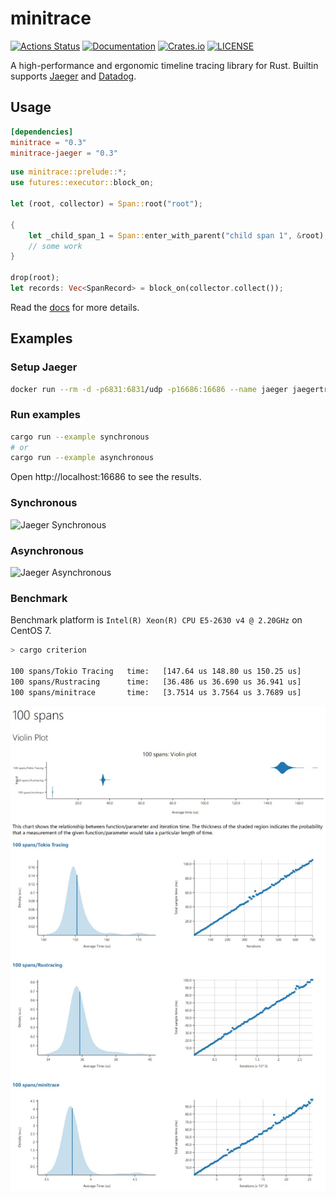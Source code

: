# minitrace

[![Actions Status](https://github.com/tikv/minitrace-rust/workflows/CI/badge.svg)](https://github.com/tikv/minitrace-rust/actions)
[![Documentation](https://docs.rs/minitrace/badge.svg)](https://docs.rs/minitrace/)
[![Crates.io](https://img.shields.io/crates/v/minitrace.svg)](https://crates.io/crates/minitrace)
[![LICENSE](https://img.shields.io/github/license/tikv/minitrace-rust.svg)](https://github.com/tikv/minitrace-rust/blob/master/LICENSE)

A high-performance and ergonomic timeline tracing library for Rust. Builtin supports [Jaeger](https://crates.io/crates/minitrace-jaeger) and [Datadog](https://crates.io/crates/minitrace-datadog).

## Usage

```toml
[dependencies]
minitrace = "0.3"
minitrace-jaeger = "0.3"
```

```rust
use minitrace::prelude::*;
use futures::executor::block_on;

let (root, collector) = Span::root("root");

{
    let _child_span_1 = Span::enter_with_parent("child span 1", &root);
    // some work
}

drop(root);
let records: Vec<SpanRecord> = block_on(collector.collect());
```

Read the [docs](https://docs.rs/minitrace/) for more details. 

## Examples

### Setup Jaeger

```sh
docker run --rm -d -p6831:6831/udp -p16686:16686 --name jaeger jaegertracing/all-in-one:latest
```

### Run examples

```sh
cargo run --example synchronous
# or
cargo run --example asynchronous
```

Open http://localhost:16686 to see the results.

### Synchronous

![Jaeger Synchronous](img/jaeger-synchronous.png)

### Asynchronous

![Jaeger Asynchronous](img/jaeger-asynchronous.png)

### Benchmark

Benchmark platform is `Intel(R) Xeon(R) CPU E5-2630 v4 @ 2.20GHz` on CentOS 7.

```sh
> cargo criterion

100 spans/Tokio Tracing   time:   [147.64 us 148.80 us 150.25 us]
100 spans/Rustracing      time:   [36.486 us 36.690 us 36.941 us]
100 spans/minitrace       time:   [3.7514 us 3.7564 us 3.7689 us]
```

![Benchmark](img/benchmark.jpeg)
